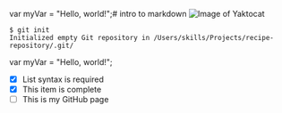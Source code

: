 var myVar = "Hello, world!";# intro to markdown
![Image of Yaktocat](https://octodex.github.com/images/yaktocat.png)
```
$ git init
Initialized empty Git repository in /Users/skills/Projects/recipe-repository/.git/
```
var myVar = "Hello, world!";
- [x] List syntax is required
- [x] This item is complete
- [ ] This is my GitHub page
